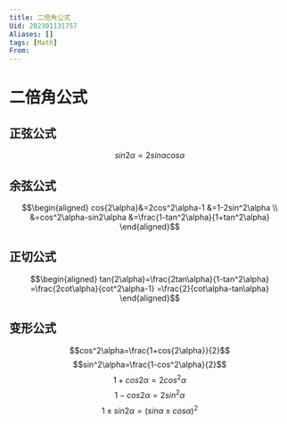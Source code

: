 ```yaml
---
title: 二倍角公式
Uid: 202301131757
Aliases: []
tags: [Math]
From: 
---
```

# 二倍角公式
## 正弦公式
$$sin{2\alpha}=2sin{\alpha}cos{\alpha}$$

## 余弦公式
$$\begin{aligned}
cos{2\alpha}&=2cos^2\alpha-1
&=1-2sin^2\alpha \\
&=cos^2\alpha-sin2\alpha 
&=\frac{1-tan^2\alpha}{1+tan^2\alpha}
\end{aligned}$$

## 正切公式
$$\begin{aligned}
tan{2\alpha}=\frac{2tan\alpha}{1-tan^2\alpha}
=\frac{2cot\alpha}{cot^2\alpha-1}
=\frac{2}{cot\alpha-tan\alpha}
\end{aligned}$$

## 变形公式
$$cos^2\alpha=\frac{1+cos{2\alpha}}{2}$$
$$sin^2\alpha=\frac{1-cos^2\alpha}{2}$$
$$1+cos{2\alpha}=2cos^2\alpha$$
$$1-cos2\alpha=2sin^2\alpha$$
$$1\pm sin2\alpha=(sin\alpha\pm cos\alpha)^2$$
